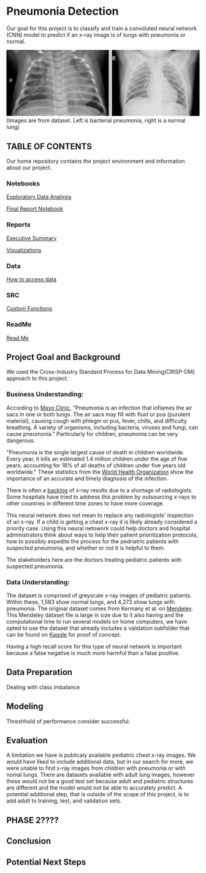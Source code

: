 # Pneumonia Detection

Our goal for this project is to classify and train a convoluted neural network (CNN) model to predict if an x-ray image is of lungs with pneumonia or normal.

![Image Normal](https://github.com/samjdedes/pneumonia_detection/blob/master/reports/visualizations/Screen%20Shot%202020-11-10%20at%2011.47.47%20AM.png)
                               (Images are from dataset. Left is bacterial pneumonia, right is a normal lung)


## TABLE OF CONTENTS

Our home repository contains the project environment and information about our project.

### Notebooks

[Exploratory Data Analysis](exploratory) 

[Final Report Notebook](report)

### Reports
[Executive Summary](presentation)

[Visualizations](visualizations)

### Data

[How to access data](data)


### SRC

[Custom Functions](src)

### ReadMe

[Read Me](README.md)

## Project Goal and Background

We used the Cross-Industry Standard Process for Data Mining(CRISP-DM) approach to this project. 

### Business Understanding: 

According to [Mayo Clinic](https://www.mayoclinic.org/diseases-conditions/pneumonia/symptoms-causes/syc-20354204), "Pneumonia is an infection that inflames the air sacs in one or both lungs. The air sacs may fill with fluid or pus (purulent material), causing cough with phlegm or pus, fever, chills, and difficulty breathing. A variety of organisms, including bacteria, viruses and fungi, can cause pneumonia." Particularly for children, pneumonia can be very dangerous. 

"Pneumonia is the single largest cause of death in children worldwide. Every year, it kills an estimated 1.4 million children under the age of five years, accounting for 18% of all deaths of children under five years old worldwide." These statistics from the [World Health Organization](https://www.who.int/maternal_child_adolescent/news_events/news/2011/pneumonia/en/) show the importance of an accurate and timely diagnosis of the infection. 

There is often a [backlog](https://schwanerinjury.com/delayed-mri-ct-scan-or-x-ray-can-death-injury/) of x-ray results due to a shortage of radiologists. Some hospitals have tried to address this problem by outsourcing x-rays to other countries in different time zones to have more coverage. 

This neural network does not mean to replace any radiologists' inspection of an x-ray. If a child is getting a chest x-ray it is likely already considered a priority case.  Using this neural netowork could help doctors and hospital administrators think about ways to help their patient prioritization protocols, how to possibly expedite the process for the pedriatric patients with suspected pneumonia, and whether or not it is helpful to them. 

The stakeholders here are the doctors treating pediatric patients with suspected pneumonia. 

### Data Understanding:

The dataset is comprised of greyscale x-ray images of pediatric patients. Within these, 1,583 show normal lungs, and 4,273 show lungs with pneumonia. The original dataset comes from Kermany et al. on [Mendeley](https://data.mendeley.com/datasets/rscbjbr9sj/2). This Mendeley dataset file is large in size due to it also having  and the computational time to run several models on home computers, we have opted to use the dataset that already includes a validation subfolder that can be found on [Kaggle](https://www.kaggle.com/paultimothymooney/chest-xray-pneumonia) for proof of concept. 

Having a high recall score for this type of neural network is important because a false negative is much more harmful than a false positive. 

## Data Preparation

Dealing with class imbalance

## Modeling

Threshhold of performance consider successful:

## Evaluation

A limitation we have is publicaly available pediatric chest x-ray images. We would have liked to include additional data, but in our search for more, we were unable to find x-ray images from children with pneumonia or with nomal lungs. There are datasets available with adult lung images, however these would not be a good test set because adult and pediatric structures are different and the model would not be able to accurately predict. A potential additional step, that is outside of the scope of this project, is to add adult to training, test, and validation sets. 

## PHASE 2????

## Conclusion


## Potential Next Steps

